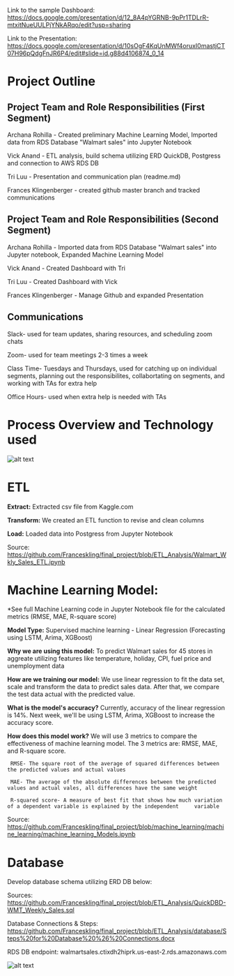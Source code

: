 
Link to the sample Dashboard: https://docs.google.com/presentation/d/12_8A4pYGRNB-9pPr1TDLrR-mtxitNueUULPjYNkARqo/edit?usp=sharing

Link to the Presentation: https://docs.google.com/presentation/d/10sOgF4KqUnMWf4oruxI0mastjCT07H96pQdgFnJR6P4/edit#slide=id.g88d4106874_0_14 
 

# Project Outline

## Project Team and Role Responsibilities (First Segment)

Archana Rohilla - Created preliminary Machine Learning Model, Imported data from RDS Database "Walmart sales" into Jupyter Notebook 

Vick Anand - ETL analysis, build schema utilizing ERD QuickDB, Postgress and connection to AWS RDS DB

Tri Luu - Presentation and communication plan (readme.md)

Frances Klingenberger - created github master branch and tracked communications 

## Project Team and Role Responsibilities (Second Segment)

Archana Rohilla - Imported data from RDS Database "Walmart sales" into Jupyter notebook, Expanded Machine Learning Model

Vick Anand - Created Dashboard with Tri

Tri Luu - Created Dashboard with Vick 

Frances Klingenberger - Manage Github and expanded Presentation 

## Communications

Slack- used for team updates, sharing resources, and scheduling zoom chats

Zoom- used for team meetings 2-3 times a week

Class Time- Tuesdays and Thursdays, used for catching up on individual segments, planning out the responsibilites, collabortating on segments, and working with TAs for extra help

Office Hours- used when extra help is needed with TAs

# Process Overview and Technology used
![alt text](https://github.com/Franceskling/final_project/blob/master/ProcessFlow.png)






# ETL

**Extract:** Extracted csv file from Kaggle.com 

**Transform:** We created an ETL function to revise and clean columns

**Load:** Loaded data into Postgress from Jupyter Notebook

Source: https://github.com/Franceskling/final_project/blob/ETL_Analysis/Walmart_Wkly_Sales_ETL.ipynb

# Machine Learning Model:

*See full Machine Learning code in Jupyter Notebook file for the calculated metrics (RMSE, MAE, R-square score)

**Model Type:**
Supervised machine learning - Linear Regression (Forecasting using LSTM, Arima, XGBoost)

**Why we are using this model:**
To predict Walmart sales for 45 stores in aggreate utilizing features like temperature, holiday, CPI, fuel price and unemployment data

**How are we training our model:**
We use linear regression to fit the data set, scale and transform the data to predict sales data. After that, we compare the test data actual with the predicted value. 

**What is the model's accuracy?**
Currently, accuracy of the linear regression is 14%. Next week, we'll be using LSTM, Arima, XGBoost to increase the accuracy score.

**How does this model work?**
We will use 3 metrics to compare the effectiveness of machine learning model. The 3 metrics are: RMSE, MAE, and R-square score. 
     
     RMSE- The square root of the average of squared differences between the predicted values and actual values
     
     MAE- The average of the absolute differences between the predicted values and actual vales, all differences have the same weight
     
     R-squared score- A measure of best fit that shows how much variation of a dependent variable is explained by the independent     variable 

Source: https://github.com/Franceskling/final_project/blob/machine_learning/machine_learning/machine_learning_Models.ipynb

# Database
Develop database schema utilizing ERD DB below:

Sources: https://github.com/Franceskling/final_project/blob/ETL_Analysis/QuickDBD-WMT_Weekly_Sales.sql

Database Connections & Steps: https://github.com/Franceskling/final_project/blob/ETL_Analysis/database/Steps%20for%20Database%20%26%20Connections.docx

RDS DB endpoint: walmartsales.ctixdh2hiprk.us-east-2.rds.amazonaws.com

![alt text](https://github.com/Franceskling/final_project/blob/master/databsae_QBD.PNG)

